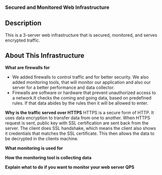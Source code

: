 ### Secured and Monitored Web Infrastructure
## Description
This is a 3-server web infrastructure that is secured, monitored, and serves encrypted traffic.

##  About This Infrastructure
**What are firewalls for**
* We added firewalls to control traffic and for better security. We also added monitoring tools, that will monitor our application and also our server for a better performance and data collector.
* Firewalls are software or hardware that prevent unauthorized access to a network.It checks the coming and going data, based on predefined rules. If that data abides by the rules then it will be allowed to enter.

**Why is the traffic served over HTTPS**
HTTPS is a secure form of HTTP. It uses data encryption to transfer data from one to another. When HTTPS request is sent, public key with SSL certification are sent back from the server. The client does SSL handshake, which means the client also shows it credentials that matches the SSL certificate. This then allows the data to be decrypted in the clients machine.

**What monitoring is used for**

**How the monitoring tool is collecting data**

**Explain what to do if you want to monitor your web server QPS**
